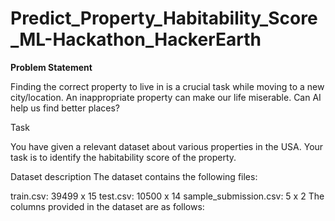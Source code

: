 # Predict_Property_Habitability_Score_ML-Hackathon_HackerEarth
**Problem Statement**

Finding the correct property to live in is a crucial task while moving to a new city/location. An inappropriate property can make our life miserable. Can AI help us find better places?

Task

You have given a relevant dataset about various properties in the USA. Your task is to identify the habitability score of the property.   

Dataset description
The dataset contains the following files: 

train.csv: 39499 x 15
test.csv: 10500 x 14
sample_submission.csv: 5 x 2 
 The columns provided in the dataset are as follows:
